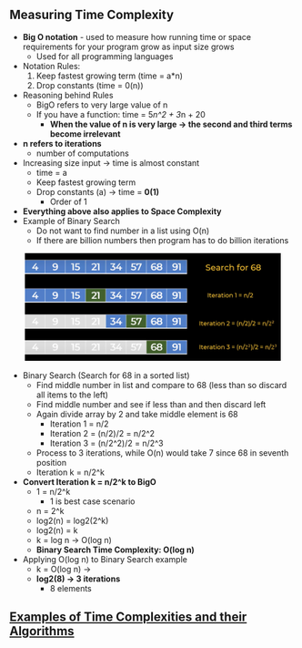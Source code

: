 ## Measuring Time Complexity
- **Big O notation** - used to measure how running time or space requirements for your program grow as input size grows
    - Used for all programming languages
- Notation Rules:
    1. Keep fastest growing term (time = a*n)
    2. Drop constants (time = 0(n))
- Reasoning behind Rules
    - BigO refers to very large value of n
    - If you have a function: time = 5*n^2 + 3*n + 20
        - **When the value of n is very large -> the second and third terms become irrelevant**
- **n refers to iterations**
    - number of computations
- Increasing size input -> time is almost constant
    - time = a
    - Keep fastest growing term
    - Drop constants (a) -> time = **0(1)**
        - Order of 1
- **Everything above also applies to Space Complexity**
- Example of Binary Search
    - Do not want to find number in a list using O(n)
    - If there are billion numbers then program has to do billion iterations 
<p align="center"><img src="binarysearchexample.png" width="450"></p>

- Binary Search (Search for 68 in a sorted list)
    - Find middle number in list and compare to 68 (less than so discard all items to the left)
    - Find middle number and see if less than and then discard left
    - Again divide array by 2 and take middle element is 68
        - Iteration 1 = n/2
        - Iteration 2 = (n/2)/2 = n/2^2
        - Iteration 3 = (n/2^2)/2 = n/2^3
    - Process to 3 iterations, while O(n) would take 7 since 68 in seventh position
    - Iteration k = n/2^k
- **Convert Iteration k = n/2^k to BigO**
    - 1 = n/2^k
        - 1 is best case scenario
    - n = 2^k
    - log2(n) = log2(2^k)
    - log2(n) = k
    - k = log n -> O(log n)
    - **Binary Search Time Complexity: O(log n)**
- Applying O(log n) to Binary Search example
    - k = O(log n) ->
    - **log2(8) -> 3 iterations**
        - 8 elements
## [Examples of Time Complexities and their Algorithms](https://towardsdatascience.com/understanding-time-complexity-with-python-examples-2bda6e8158a7)